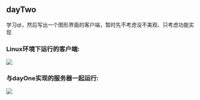 ## dayTwo
学习qt，然后写出一个图形界面的客户端，暂时先不考虑没不美观、只考虑功能实现

### Linux环境下运行的客户端:
![](https://github.com/liu-jianhao/chatRoom/blob/master/dayTwo/TcpClient.png)

### 与dayOne实现的服务器一起运行:
![](https://github.com/liu-jianhao/chatRoom/blob/master/dayTwo/chatRoomV0.1.png)
